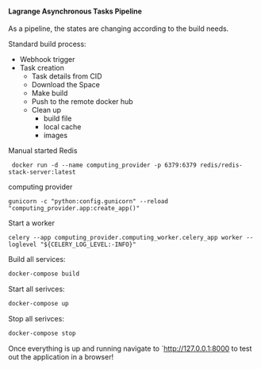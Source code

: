 #### Lagrange Asynchronous Tasks  Pipeline

As a pipeline, the states are changing according to the build needs.

Standard build process:

* Webhook trigger
* Task creation
    * Task details from CID
    * Download the Space
    * Make build
    * Push to the remote docker hub
    * Clean up
        * build file
        * local cache
        * images

Manual started Redis

```shell
 docker run -d --name computing_provider -p 6379:6379 redis/redis-stack-server:latest 
```

computing provider

```shell
gunicorn -c "python:config.gunicorn" --reload "computing_provider.app:create_app()"
```

Start a worker

```shell
celery --app computing_provider.computing_worker.celery_app worker --loglevel "${CELERY_LOG_LEVEL:-INFO}"
```

Build all services:

```bash
docker-compose build
```

Start all serivces:

```bash
docker-compose up
```

Stop all serivces:

```bash
docker-compose stop
```

Once everything is up and running navigate to `http://127.0.0.1:8000 to test out the application in a browser!
